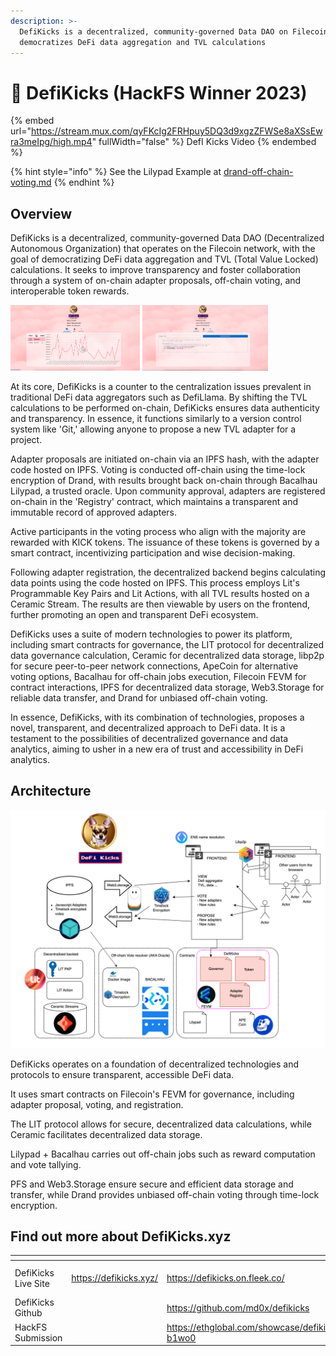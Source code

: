 ```yaml
---
description: >-
  DefiKicks is a decentralized, community-governed Data DAO on Filecoin that
  democratizes DeFi data aggregation and TVL calculations
---
```


# 👟 DefiKicks (HackFS Winner 2023)

{% embed url="https://stream.mux.com/qyFKcIg2FRHpuy5DQ3d9xgzZFWSe8aXSsEwra3meIpg/high.mp4" fullWidth="false" %}
DefI Kicks Video
{% endembed %}

{% hint style="info" %}
See the Lilypad Example at [drand-off-chain-voting.md](../resources/older-versions/lilypad-v0/examples/drand-off-chain-voting.md "mention")
{% endhint %}

## Overview

DefiKicks is a decentralized, community-governed Data DAO (Decentralized Autonomous Organization) that operates on the Filecoin network, with the goal of democratizing DeFi data aggregation and TVL (Total Value Locked) calculations. It seeks to improve transparency and foster collaboration through a system of on-chain adapter proposals, off-chain voting, and interoperable token rewards.

<div data-full-width="true">

<img src="../.gitbook/assets/defi-kicks-dashboard.png" alt="Defi Kicks Dashboard" width="41%">

 

<img src="../.gitbook/assets/defi-kicks-propose.png" alt="Defi Kicks Propose" width="40%">

</div>

At its core, DefiKicks is a counter to the centralization issues prevalent in traditional DeFi data aggregators such as DefiLlama. By shifting the TVL calculations to be performed on-chain, DefiKicks ensures data authenticity and transparency. In essence, it functions similarly to a version control system like 'Git,' allowing anyone to propose a new TVL adapter for a project.

Adapter proposals are initiated on-chain via an IPFS hash, with the adapter code hosted on IPFS. Voting is conducted off-chain using the time-lock encryption of Drand, with results brought back on-chain through Bacalhau Lilypad, a trusted oracle. Upon community approval, adapters are registered on-chain in the 'Registry' contract, which maintains a transparent and immutable record of approved adapters.

Active participants in the voting process who align with the majority are rewarded with KICK tokens. The issuance of these tokens is governed by a smart contract, incentivizing participation and wise decision-making.

Following adapter registration, the decentralized backend begins calculating data points using the code hosted on IPFS. This process employs Lit's Programmable Key Pairs and Lit Actions, with all TVL results hosted on a Ceramic Stream. The results are then viewable by users on the frontend, further promoting an open and transparent DeFi ecosystem.

DefiKicks uses a suite of modern technologies to power its platform, including smart contracts for governance, the LIT protocol for decentralized data governance calculation, Ceramic for decentralized data storage, libp2p for secure peer-to-peer network connections, ApeCoin for alternative voting options, Bacalhau for off-chain jobs execution, Filecoin FEVM for contract interactions, IPFS for decentralized data storage, Web3.Storage for reliable data transfer, and Drand for unbiased off-chain voting.

In essence, DefiKicks, with its combination of technologies, proposes a novel, transparent, and decentralized approach to DeFi data. It is a testament to the possibilities of decentralized governance and data analytics, aiming to usher in a new era of trust and accessibility in DeFi analytics.

## Architecture

![](<../.gitbook/assets/image (1) (1) (1) (1) (1) (1) (1) (1) (1) (1) (1).png>)

DefiKicks operates on a foundation of decentralized technologies and protocols to ensure transparent, accessible DeFi data.

It uses smart contracts on Filecoin's FEVM for governance, including adapter proposal, voting, and registration.

The LIT protocol allows for secure, decentralized data calculations, while Ceramic facilitates decentralized data storage.

Lilypad + Bacalhau carries out off-chain jobs such as reward computation and vote tallying.

PFS and Web3.Storage ensure secure and efficient data storage and transfer, while Drand provides unbiased off-chain voting through time-lock encryption.

## Find out more about DefiKicks.xyz

<table data-view="cards"><thead><tr><th></th><th data-hidden></th><th data-hidden data-card-target data-type="content-ref"></th><th data-hidden data-card-cover data-type="files"></th></tr></thead><tbody><tr><td>DefiKicks Live Site</td><td><a href="https://defikicks.xyz/">https://defikicks.xyz/</a></td><td><a href="https://defikicks.on.fleek.co/">https://defikicks.on.fleek.co/</a></td><td><a href="../.gitbook/assets/Screenshot 2023-06-27 at 7.58.56 pm (1).png">Screenshot 2023-06-27 at 7.58.56 pm (1).png</a></td></tr><tr><td>DefiKicks Github</td><td></td><td><a href="https://github.com/md0x/defikicks">https://github.com/md0x/defikicks</a></td><td><a href="../.gitbook/assets/github.png">github.png</a></td></tr><tr><td>HackFS Submission</td><td></td><td><a href="https://ethglobal.com/showcase/defikicks-b1wo0">https://ethglobal.com/showcase/defikicks-b1wo0</a></td><td><a href="../.gitbook/assets/FwMoaTuWIAch8j1.png">FwMoaTuWIAch8j1.png</a></td></tr></tbody></table>
